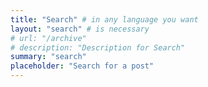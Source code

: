 ```yaml
---
title: "Search" # in any language you want
layout: "search" # is necessary
# url: "/archive"
# description: "Description for Search"
summary: "search"
placeholder: "Search for a post"
---
```

